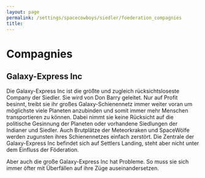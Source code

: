 ```yaml
---
layout: page
permalink: /settings/spacecowboys/siedler/foederation_compagnies
title: 
---
```


# Compagnies

## Galaxy-Express Inc

Die Galaxy-Express Inc ist die größte und zugleich rücksichtsloseste Company der Siedler. Sie wird von Don Barry geleitet. Nur auf Profit besinnt, treibt sie ihr großes Galaxy-Schienennetz immer weiter voran um möglichste viele Planeten anzubinden und somit immer mehr Menschen transportieren zu können. Dabei nimmt sie keine Rücksicht auf die politische Gesinnung der Planeten oder vorhandene Siedlungen der Indianer und Siedler. Auch Brutplätze der Meteorkraken und SpaceWölfe werden zugunsten ihres Schienennetzes einfach zerstört. Die Zentrale der Galaxy-Express Inc befindet sich auf Settlers Landing, steht aber nicht unter dem Einfluss der Föderation.

Aber auch die große Galaxy-Express Inc hat Probleme. So muss sie sich immer öfter mit Überfällen auf ihre Züge auseinandersetzen.

